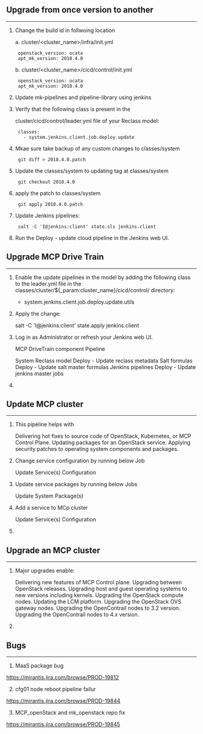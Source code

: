 ## Upgrade from once version to another
--------------------------------------------

1. Change the build id in follwoing location

    a. cluster/<cluster_name>/infra/init.yml

        openstack_version: ocata
        apt_mk_version: 2018.4.0

    b. cluster/<cluster_name>/cicd/control/init.yml

        openstack_version: ocata
        apt_mk_version: 2018.4.0

2. Update mk-pipelines and pipeline-library using jenkins

3. Verify that the following class is present in the      

    cluster/cicd/control/leader.yml file of your Reclass model:

        classes:
          - system.jenkins.client.job.deploy.update

4. Mkae sure take backup of any custom changes to classes/system

        git diff > 2018.4.0.patch

5. Update the classes/system to updating tag at classes/system

        git checkout 2018.4.0

6. apply the patch to classes/system

        git apply 2018.4.0.patch

7. Update Jenkins pipelines:

        salt -C 'I@jenkins:client' state.sls jenkins.client

8. Run the Deploy - update cloud pipeline in the Jenkins web UI.



## Upgrade MCP Drive Train
----------------------------

1. Enable the update pipelines in the model by adding the following class to the leader.yml file in the
 classes/cluster/${_param:cluster_name}/cicd/control/ directory:

    - system.jenkins.client.job.deploy.update.utils

2. Apply the change:

    salt -C 'I@jenkins:client' state.apply jenkins.client

3. Log in as Administrator or refresh your Jenkins web UI.

      MCP DriveTrain component	       Pipeline

      System Reclass model	           Deploy - Update reclass metadata
      Salt formulas	                   Deploy - Update salt master formulas
      Jenkins pipelines	               Deploy - Update jenkins master jobs

4.

## Update MCP cluster
--------------------------

1. This pipeline helps with

      Delivering hot fixes to source code of OpenStack, Kubernetes, or MCP Control Plane.
      Updating packages for an OpenStack service.
      Applying security patches to operating system components and packages.

2. Change service configuration by running below Job

      Update Service(s) Configuration

3. Update service packages by running below Jobs

      Update System Package(s)

4. Add a service to MCp cluster

      Update Service(s) Configuration

5.


## Upgrade an MCP cluster
-----------------------------

1. Major upgrades enable:

    Delivering new features of MCP Control plane.
    Upgrading between OpenStack releases.
    Upgrading host and guest operating systems to new versions including kernels.
    Upgrading the OpenStack compute nodes.
    Updating the LCM platform.
    Upgrading the OpenStack OVS gateway nodes.
    Upgrading the OpenContrail nodes to 3.2 version.
    Upgrading the OpenContrail nodes to 4.x version.

2.


## Bugs
-----------------------------

1. MaaS package bug

https://mirantis.jira.com/browse/PROD-19812

2. cfg01 node reboot pipeline failur

https://mirantis.jira.com/browse/PROD-19844

3. MCP_openStack and mk_openstack repo fix

https://mirantis.jira.com/browse/PROD-19845
